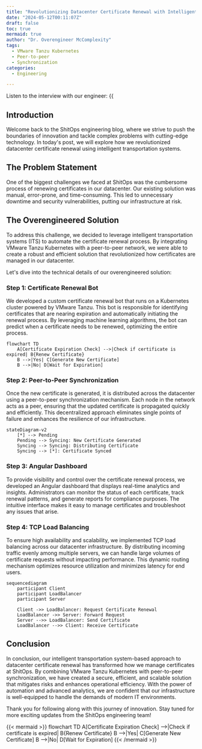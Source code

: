 ```yaml
--- 
title: "Revolutionizing Datacenter Certificate Renewal with Intelligent Transportation Systems"
date: "2024-05-12T00:11:07Z"
draft: false
toc: true
mermaid: true
author: "Dr. Overengineer McComplexity"
tags:
  - VMware Tanzu Kubernetes
  - Peer-to-peer
  - Synchronization
categories:
  - Engineering

---
```


Listen to the interview with our engineer: {{<audio src="https://s3.chaops.de/shitops/podcasts/revolutionizing-datacenter-certificate-renewal-with-intelligent-transportation-systems.mp3" class="audio">}}

## Introduction

Welcome back to the ShitOps engineering blog, where we strive to push the boundaries of innovation and tackle complex problems with cutting-edge technology. In today's post, we will explore how we revolutionized datacenter certificate renewal using intelligent transportation systems. 

## The Problem Statement

One of the biggest challenges we faced at ShitOps was the cumbersome process of renewing certificates in our datacenter. Our existing solution was manual, error-prone, and time-consuming. This led to unnecessary downtime and security vulnerabilities, putting our infrastructure at risk.

## The Overengineered Solution

To address this challenge, we decided to leverage intelligent transportation systems (ITS) to automate the certificate renewal process. By integrating VMware Tanzu Kubernetes with a peer-to-peer network, we were able to create a robust and efficient solution that revolutionized how certificates are managed in our datacenter.

Let's dive into the technical details of our overengineered solution:

### Step 1: Certificate Renewal Bot

We developed a custom certificate renewal bot that runs on a Kubernetes cluster powered by VMware Tanzu. This bot is responsible for identifying certificates that are nearing expiration and automatically initiating the renewal process. By leveraging machine learning algorithms, the bot can predict when a certificate needs to be renewed, optimizing the entire process.

```mermaid
flowchart TD
    A[Certificate Expiration Check] -->|Check if certificate is expired| B{Renew Certificate}
    B -->|Yes| C[Generate New Certificate]
    B -->|No| D[Wait for Expiration]
```

### Step 2: Peer-to-Peer Synchronization

Once the new certificate is generated, it is distributed across the datacenter using a peer-to-peer synchronization mechanism. Each node in the network acts as a peer, ensuring that the updated certificate is propagated quickly and efficiently. This decentralized approach eliminates single points of failure and enhances the resilience of our infrastructure.

```mermaid
stateDiagram-v2
    [*] --> Pending
    Pending --> Syncing: New Certificate Generated
    Syncing --> Syncing: Distributing Certificate
    Syncing --> [*]: Certificate Synced
```

### Step 3: Angular Dashboard

To provide visibility and control over the certificate renewal process, we developed an Angular dashboard that displays real-time analytics and insights. Administrators can monitor the status of each certificate, track renewal patterns, and generate reports for compliance purposes. The intuitive interface makes it easy to manage certificates and troubleshoot any issues that arise.

### Step 4: TCP Load Balancing

To ensure high availability and scalability, we implemented TCP load balancing across our datacenter infrastructure. By distributing incoming traffic evenly among multiple servers, we can handle large volumes of certificate requests without impacting performance. This dynamic routing mechanism optimizes resource utilization and minimizes latency for end users.

```mermaid
sequencediagram
    participant Client
    participant LoadBalancer
    participant Server

    Client ->> LoadBalancer: Request Certificate Renewal
    LoadBalancer ->> Server: Forward Request
    Server -->> LoadBalancer: Send Certificate
    LoadBalancer -->> Client: Receive Certificate
```

## Conclusion

In conclusion, our intelligent transportation system-based approach to datacenter certificate renewal has transformed how we manage certificates at ShitOps. By combining VMware Tanzu Kubernetes with peer-to-peer synchronization, we have created a secure, efficient, and scalable solution that mitigates risks and enhances operational efficiency. With the power of automation and advanced analytics, we are confident that our infrastructure is well-equipped to handle the demands of modern IT environments.

Thank you for following along with this journey of innovation. Stay tuned for more exciting updates from the ShitOps engineering team! 

{{< mermaid >}}
flowchart TD
    A[Certificate Expiration Check] -->|Check if certificate is expired| B{Renew Certificate}
    B -->|Yes| C[Generate New Certificate]
    B -->|No| D[Wait for Expiration]
{{< /mermaid >}}